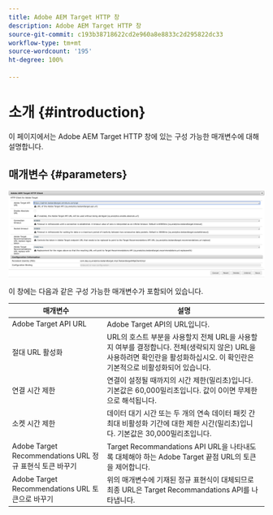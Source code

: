 ```yaml
---
title: Adobe AEM Target HTTP 창
description: Adobe AEM Target HTTP 창
source-git-commit: c193b38718622cd2e960a8e8833c2d295822dc33
workflow-type: tm+mt
source-wordcount: '195'
ht-degree: 100%

---
```



# 소개 {#introduction}

이 페이지에서는 Adobe AEM Target HTTP 창에 있는 구성 가능한 매개변수에 대해 설명합니다.

## 매개변수 {#parameters}

![Target HTTP 창](assets/httpwindow.png "Target HTTP 창")

이 창에는 다음과 같은 구성 가능한 매개변수가 포함되어 있습니다.

| 매개변수 | 설명 |
|---|---|
| Adobe Target API URL | Adobe Target API의 URL입니다. |
| 절대 URL 활성화 | URL의 호스트 부분을 사용할지 전체 URL을 사용할지 여부를 결정합니다. 전체(생략되지 않은) URL을 사용하려면 확인란을 활성화하십시오. 이 확인란은 기본적으로 비활성화되어 있습니다. |
| 연결 시간 제한 | 연결이 설정될 때까지의 시간 제한(밀리초)입니다. 기본값은 60,000밀리초입니다. 값이 0이면 무제한으로 해석됩니다. |
| 소켓 시간 제한 | 데이터 대기 시간 또는 두 개의 연속 데이터 패킷 간 최대 비활성화 기간에 대한 제한 시간(밀리초)입니다. 기본값은 30,000밀리초입니다. |
| Adobe Target Recommendations URL 정규 표현식 토큰 바꾸기 | Target Recommandations API URL을 나타내도록 대체해야 하는 Adobe Target 끝점 URL의 토큰을 제어합니다. |
| Adobe Target Recommendations URL 토큰으로 바꾸기 | 위의 매개변수에 기재된 정규 표현식이 대체되므로 최종 URL은 Target Recommandations API를 나타냅니다. |
